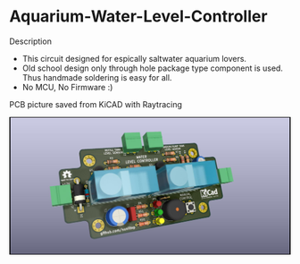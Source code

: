 # Aquarium-Water-Level-Controller

Description

* This circuit designed for espically saltwater aquarium lovers.
* Old school design only through hole package type component is used. Thus handmade soldering is easy for all.
* No MCU, No Firmware :)

PCB picture saved from KiCAD with Raytracing

<p align="center">
  <img src="WaterLevelController_V1.jpg" width="760" title="PCB Picture">
</p>
